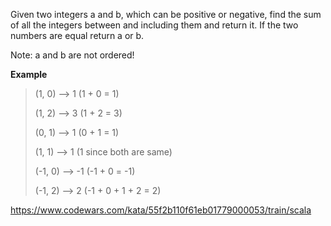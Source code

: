 Given two integers a and b, which can be positive or negative, find the sum of all the integers between and including them and return it. If the two numbers are equal return a or b.

Note: a and b are not ordered!

**Example**

>(1, 0) --> 1 (1 + 0 = 1)
> 
>(1, 2) --> 3 (1 + 2 = 3)
> 
>(0, 1) --> 1 (0 + 1 = 1)
> 
>(1, 1) --> 1 (1 since both are same)
> 
>(-1, 0) --> -1 (-1 + 0 = -1)
> 
>(-1, 2) --> 2 (-1 + 0 + 1 + 2 = 2)

https://www.codewars.com/kata/55f2b110f61eb01779000053/train/scala